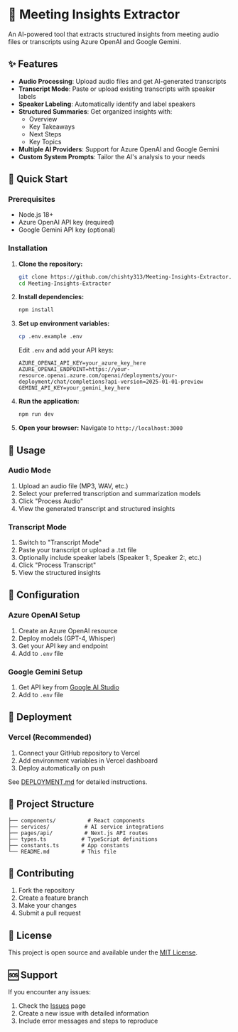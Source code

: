 # 🎯 Meeting Insights Extractor

An AI-powered tool that extracts structured insights from meeting audio files or transcripts using Azure OpenAI and Google Gemini.

## ✨ Features

- **Audio Processing**: Upload audio files and get AI-generated transcripts
- **Transcript Mode**: Paste or upload existing transcripts with speaker labels
- **Speaker Labeling**: Automatically identify and label speakers
- **Structured Summaries**: Get organized insights with:
  - Overview
  - Key Takeaways
  - Next Steps
  - Key Topics
- **Multiple AI Providers**: Support for Azure OpenAI and Google Gemini
- **Custom System Prompts**: Tailor the AI's analysis to your needs

## 🚀 Quick Start

### Prerequisites
- Node.js 18+ 
- Azure OpenAI API key (required)
- Google Gemini API key (optional)

### Installation

1. **Clone the repository:**
   ```bash
   git clone https://github.com/chishty313/Meeting-Insights-Extractor.git
   cd Meeting-Insights-Extractor
   ```

2. **Install dependencies:**
   ```bash
   npm install
   ```

3. **Set up environment variables:**
   ```bash
   cp .env.example .env
   ```
   
   Edit `.env` and add your API keys:
   ```env
   AZURE_OPENAI_API_KEY=your_azure_key_here
   AZURE_OPENAI_ENDPOINT=https://your-resource.openai.azure.com/openai/deployments/your-deployment/chat/completions?api-version=2025-01-01-preview
   GEMINI_API_KEY=your_gemini_key_here
   ```

4. **Run the application:**
   ```bash
   npm run dev
   ```

5. **Open your browser:**
   Navigate to `http://localhost:3000`

## 🎵 Usage

### Audio Mode
1. Upload an audio file (MP3, WAV, etc.)
2. Select your preferred transcription and summarization models
3. Click "Process Audio"
4. View the generated transcript and structured insights

### Transcript Mode
1. Switch to "Transcript Mode"
2. Paste your transcript or upload a .txt file
3. Optionally include speaker labels (Speaker 1:, Speaker 2:, etc.)
4. Click "Process Transcript"
5. View the structured insights

## 🔧 Configuration

### Azure OpenAI Setup
1. Create an Azure OpenAI resource
2. Deploy models (GPT-4, Whisper)
3. Get your API key and endpoint
4. Add to `.env` file

### Google Gemini Setup
1. Get API key from [Google AI Studio](https://aistudio.google.com/)
2. Add to `.env` file

## 🚀 Deployment

### Vercel (Recommended)
1. Connect your GitHub repository to Vercel
2. Add environment variables in Vercel dashboard
3. Deploy automatically on push

See [DEPLOYMENT.md](DEPLOYMENT.md) for detailed instructions.

## 📁 Project Structure

```
├── components/          # React components
├── services/           # AI service integrations
├── pages/api/          # Next.js API routes
├── types.ts           # TypeScript definitions
├── constants.ts       # App constants
└── README.md          # This file
```

## 🤝 Contributing

1. Fork the repository
2. Create a feature branch
3. Make your changes
4. Submit a pull request

## 📄 License

This project is open source and available under the [MIT License](LICENSE).

## 🆘 Support

If you encounter any issues:
1. Check the [Issues](https://github.com/chishty313/Meeting-Insights-Extractor/issues) page
2. Create a new issue with detailed information
3. Include error messages and steps to reproduce
